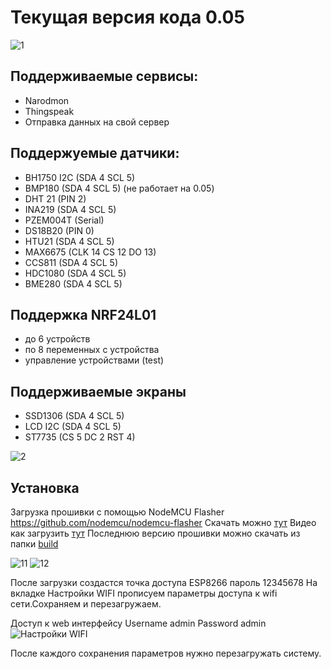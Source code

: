 
# Текущая версия кода 0.05
![1](https://raw.githubusercontent.com/yuri-afanasiev/esp8266-sensor/master/doc/foto/2.png)

## Поддерживаемые сервисы: 
- Narodmon 
- Thingspeak 
- Отправка данных на свой сервер 

## Поддержуемые датчики: 
- BH1750 I2C (SDA 4 SCL 5) 
- BMP180     (SDA 4 SCL 5) (не работает на 0.05)
- DHT 21     (PIN 2)
- INA219     (SDA 4 SCL 5) 
- PZEM004T   (Serial)
- DS18B20    (PIN 0)
- HTU21      (SDA 4 SCL 5) 
- MAX6675    (CLK 14 CS 12 DO 13)
- CCS811     (SDA 4 SCL 5) 
- HDC1080    (SDA 4 SCL 5) 
- BME280     (SDA 4 SCL 5) 

## Поддержка NRF24L01 
- до 6 устройств 
- по 8 переменных с устройства 
- управление устройствами (test) 

## Поддерживаемые экраны
- SSD1306 (SDA 4 SCL 5)  
- LCD I2C (SDA 4 SCL 5) 
- ST7735  (CS 5 DC 2 RST 4)

![2](https://raw.githubusercontent.com/yuri-afanasiev/esp8266-sensor/master/doc/foto/1.png)
## Установка
Загрузка прошивки с помощью NodeMCU Flasher  https://github.com/nodemcu/nodemcu-flasher
Скачать можно [тут](https://github.com/nodemcu/nodemcu-flasher/blob/master/Win32/Release/ESP8266Flasher.exe)
Видео как загрузить [тут](https://www.youtube.com/watch?v=BzPQeN5GVMM)
Последнюю версию прошивки можно скачать из папки [build](https://github.com/yuri-afanasiev/esp8266-sensor/tree/master/build)

 
 
 ![11](https://raw.githubusercontent.com/yuri-afanasiev/esp8266-sensor/master/doc/foto/11.png)
 ![12](https://raw.githubusercontent.com/yuri-afanasiev/esp8266-sensor/master/doc/foto/12.png)
 
После загрузки создастся точка доступа ESP8266 пароль 12345678 
На вкладке Настройки WIFI прописуем параметры доступа к wifi сети.Сохраняем и перезагружаем.

Доступ к web интерфейсу 
Username admin 
Password admin
![Настройки WIFI](https://raw.githubusercontent.com/yuri-afanasiev/esp8266-sensor/master/doc/foto/4.png)

После каждого сохранения параметров нужно перезагружать систему.
 
